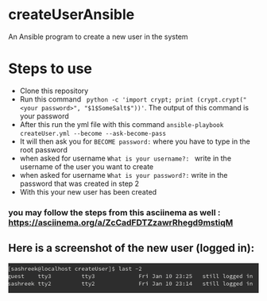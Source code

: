 # createUserAnsible
An Ansible program to create a new user in the system
  
# Steps to use
* Clone this repository
* Run this command ``` python -c 'import crypt; print (crypt.crypt("<your password>", "$1$SomeSalt$"))'```. The output of this command is your password
* After this run the yml file with this command ```ansible-playbook createUser.yml --become --ask-become-pass```
* It will then ask you for ```BECOME password:``` where you have to type in the root password
* when asked for username ```What is your username?: ``` write in the username of the user you want to create
* when asked for username ```What is your password?:``` write in the password that was created in step 2
* With this your new user has been created

### you may follow the steps from this asciinema as well : https://asciinema.org/a/ZcCadFDTZzawrRhegd9mstiqM

## Here is a screenshot of the new user (logged in):

![new user](https://raw.githubusercontent.com/sashreek1/createUserAnsible/master/screenshot.png)

